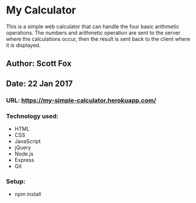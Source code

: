 # My Calculator

This is a simple web calculator that can handle the four basic arithmetic operations. The numbers and arithmetic operation are sent to the server where the calculations occur, then the result is sent back to the client where it is displayed.

## Author: Scott Fox

## Date: 22 Jan 2017

### URL: https://my-simple-calculator.herokuapp.com/

### Technology used:
- HTML
- CSS
- JavaScript 
- jQuery
- Node.js
- Express
- Git

### Setup:
- npm install

